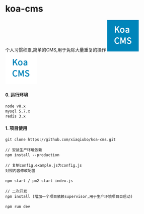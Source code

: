 # koa-cms
个人习惯积累,简单的CMS,用于免除大量重复的操作
<img width="100" height="100" src="/public/koa-cms.jpg" />
<img width="100" height="100" src="/public/koa-cms.png" />
#### 0. 运行环境
```
node v8.x
mysql 5.7.x
redis 3.x
```
#### 1. 项目使用

	git clone https://github.com/xiaqiubo/koa-cms.git

	// 安装生产环境依赖
	npm install --production

	// 复制config.example.js为config.js
	对照内容修改配置

	npm start / pm2 start index.js

	// 二次开发
	npm install (增加一个项目依赖supervisor,用于生产环境项目自启动)

	npm run dev


